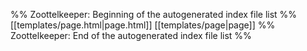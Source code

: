 %% Zoottelkeeper: Beginning of the autogenerated index file list  %%
 [[templates/page.html|page.html]]
 [[templates/page|page]]
%% Zoottelkeeper: End of the autogenerated index file list  %%
